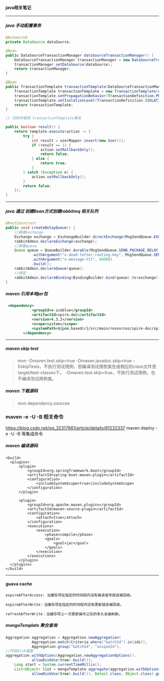 #### java相关笔记

------
#####  java 手动配置事务
```java
@Autowired
private DataSource dataSource;

@Bean
public DataSourceTransactionManager dataSourceTransactionManager() {
    DataSourceTransactionManager transactionManager = new DataSourceTransactionManager();
    transactionManager.setDataSource(dataSource);
    return transactionManager;
}

@Bean
public TransactionTemplate transactionTemplate(DataSourceTransactionManager dataSourceTransactionManager) {
    TransactionTemplate transactionTemplate = new TransactionTemplate(dataSourceTransactionManager);
    transactionTemplate.setPropagationBehavior(TransactionDefinition.PROPAGATION_REQUIRED);
    transactionTemplate.setIsolationLevel(TransactionDefinition.ISOLATION_DEFAULT);
    return transactionTemplate;
}

// 代码中使用 transactionTemplate事务

public boolean result() {
    return template.execute(action -> {
        try {
            int result = userMapper.insert(new User());
            if (result == 1) {
                action.setRollbackOnly();
                return false;
            } else {
                return true;
            }
        } catch (Exception e) {
            action.setRollbackOnly();
        }
        return false;
    });
}

```
------

##### java 通过 创建Bean方式创建rabbitmq 相关队列
```java
@PostConstruct
public void createDelayQueue() {
    //新建exchange
    Exchange exchange = ExchangeBuilder.directExchange(MsgSendQueue.EXCHANGE_NAME).durable(true).build();
    rabbitAdmin.declareExchange(exchange);
    //新建queue
    Queue queue = QueueBuilder.durable(MsgSendQueue.SEND_PACKAGE_DELAY.getQueueName()).withArgument("x-dead-letter-exchange", MsgSendQueue.EXCHANGE_NAME)
            .withArgument("x-dead-letter-routing-key", MsgSendQueue.SEND_PACKAGE_NORMAL.getQueueName())
            .withArgument("x-message-ttl", 60000)
            .build();
    rabbitAdmin.declareQueue(queue);
    //绑定
    rabbitAdmin.declareBinding(BindingBuilder.bind(queue).to(exchange).with(MsgSendQueue.SEND_PACKAGE_DELAY.getQueueName()).noargs());
}
``` 


##### maven 引用本地jar包
```xml
 <dependency>
            <groupId>e-iceblue</groupId>
            <artifactId>spire.doc</artifactId>
            <version>4.3.2</version>
            <scope>system</scope>
            <systemPath>${pom.basedir}/src/main/resources/spire-doc/spire.doc-4.3.2.jar</systemPath>
        </dependency>
```
------

##### maven skip test
>  mvn  -Dmaven.test.skip=true -Dmaven.javadoc.skip=true
> -DskipTests，不执行测试用例，但编译测试用例类生成相应的class文件至target/test-classes下。 
>  -Dmaven.test.skip=true，不执行测试用例，也不编译测试用例类。

##### maven 下载源码
> mvn dependency:sources


### maven  -e -U -B  相关命令
https://blog.csdn.net/qq_32317661/article/details/81232337
maven deploy -e -U -B 等集成命令



##### maven 编译源码
> 
    <build>
      <plugins>
          <plugin>
              <groupId>org.springframework.boot</groupId>
              <artifactId>spring-boot-maven-plugin</artifactId>
              <configuration>
                  <includeSystemScope>true</includeSystemScope>
              </configuration>
          </plugin>
    
          <plugin>
              <groupId>org.apache.maven.plugins</groupId>
              <artifactId>maven-source-plugin</artifactId>
              <configuration>
                  <attach>true</attach>
              </configuration>
              <executions>
                  <execution>
                      <phase>compile</phase>
                      <goals>
                          <goal>jar</goal>
                      </goals>
                  </execution>
              </executions>
          </plugin>
      </plugins>
    </build>
------    
#### guava cache 
```text
expireAfterAccess: 当缓存项在指定的时间段内没有被读或写就会被回收。

expireAfterWrite：当缓存项在指定的时间段内没有更新就会被回收。

refreshAfterWrite：当缓存项上一次更新操作之后的多久会被刷新。
```    
##### mongoTemplate 聚合查询

```java
Aggregation aggregation = Aggregation.newAggregation(
            Aggregation.match(Criteria.where("batchId").in(ids)),
            Aggregation.group("batchId", "uniqueId"),
//开启disk磁盘
aggregation.withOptions(Aggregation.newAggregationOptions().
            allowDiskUse(true).build());
    Long start = System.currentTimeMillis();
    List<Object> list = mongoTemplate.aggregate(aggregation.withOptions(Aggregation.newAggregationOptions().
            allowDiskUse(true).build()), Detail.class, Object.class).getMappedResults();
```

